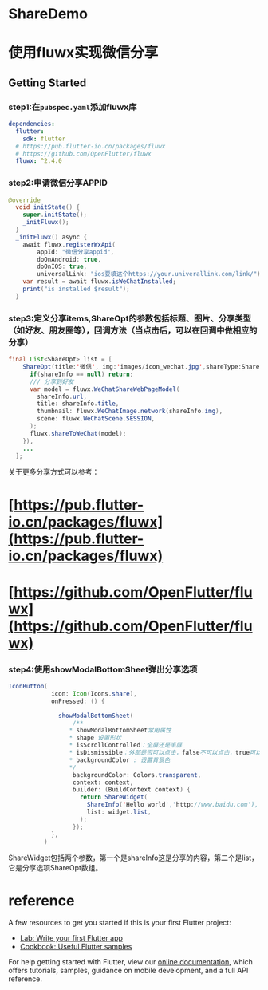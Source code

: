 # ShareDemo

# 使用fluwx实现微信分享

## Getting Started

### step1:在`pubspec.yaml`添加fluwx库
```yaml
dependencies:
  flutter:
    sdk: flutter
  # https://pub.flutter-io.cn/packages/fluwx
  # https://github.com/OpenFlutter/fluwx
  fluwx: ^2.4.0
```
### step2:申请微信分享APPID
```java
@override
  void initState() {
    super.initState();
    _initFluwx();
  }
  _initFluwx() async {
    await fluwx.registerWxApi(
        appId: "微信分享appid",
        doOnAndroid: true,
        doOnIOS: true,
        universalLink: "ios要填这个https://your.univerallink.com/link/");
    var result = await fluwx.isWeChatInstalled;
    print("is installed $result");
  }
```

### step3:定义分享items,ShareOpt的参数包括标题、图片、分享类型（如好友、朋友圈等），回调方法（当点击后，可以在回调中做相应的分享）
```java
final List<ShareOpt> list = [
    ShareOpt(title:'微信', img:'images/icon_wechat.jpg',shareType:ShareType.SESSION,doAction:(shareType,shareInfo)async{
      if(shareInfo == null) return;
      /// 分享到好友
      var model = fluwx.WeChatShareWebPageModel(
        shareInfo.url,
        title: shareInfo.title,
        thumbnail: fluwx.WeChatImage.network(shareInfo.img),
        scene: fluwx.WeChatScene.SESSION,
      );
      fluwx.shareToWeChat(model);
    }),
    ...
  ];
```
关于更多分享方式可以参考：
# [https://pub.flutter-io.cn/packages/fluwx](https://pub.flutter-io.cn/packages/fluwx)
# [https://github.com/OpenFlutter/fluwx](https://github.com/OpenFlutter/fluwx)

### step4:使用showModalBottomSheet弹出分享选项
```java
IconButton(
            icon: Icon(Icons.share),
            onPressed: () {

              showModalBottomSheet(
                  /**
                 * showModalBottomSheet常用属性
                 * shape 设置形状
                 * isScrollControlled：全屏还是半屏
                 * isDismissible：外部是否可以点击，false不可以点击，true可以点击，点击后消失
                 * backgroundColor : 设置背景色
                 */
                  backgroundColor: Colors.transparent,
                  context: context,
                  builder: (BuildContext context) {
                    return ShareWidget(
                      ShareInfo('Hello world','http://www.baidu.com'),
                      list: widget.list,
                    );
                  });
            },
          )
```
ShareWidget包括两个参数，第一个是shareInfo这是分享的内容，第二个是list，它是分享选项ShareOpt数组。

# reference

A few resources to get you started if this is your first Flutter project:

- [Lab: Write your first Flutter app](https://flutter.dev/docs/get-started/codelab)
- [Cookbook: Useful Flutter samples](https://flutter.dev/docs/cookbook)

For help getting started with Flutter, view our
[online documentation](https://flutter.dev/docs), which offers tutorials,
samples, guidance on mobile development, and a full API reference.

